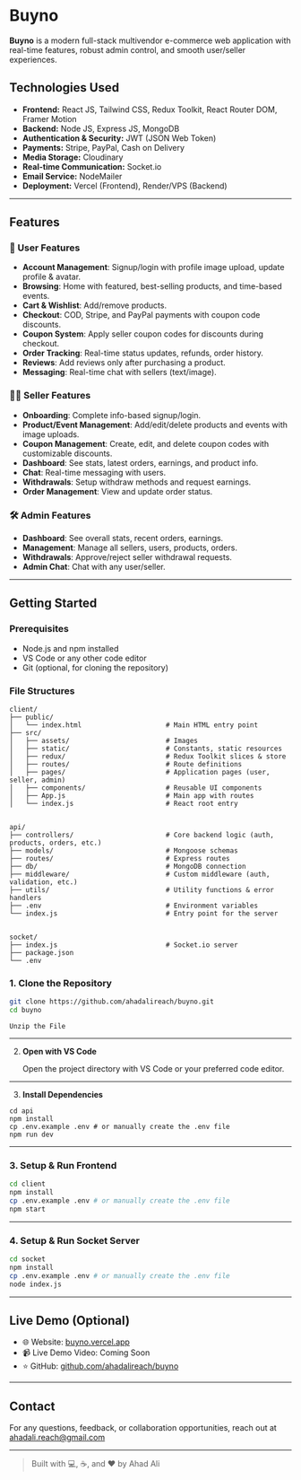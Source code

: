 # Buyno

**Buyno** is a modern full-stack multivendor e-commerce web application with real-time features, robust admin control, and smooth user/seller experiences.

## Technologies Used

- **Frontend:** React JS, Tailwind CSS, Redux Toolkit, React Router DOM, Framer Motion
- **Backend:** Node JS, Express JS, MongoDB
- **Authentication & Security:** JWT (JSON Web Token)
- **Payments:** Stripe, PayPal, Cash on Delivery
- **Media Storage:** Cloudinary
- **Real-time Communication:** Socket.io
- **Email Service:** NodeMailer
- **Deployment:** Vercel (Frontend), Render/VPS (Backend)

---

## Features

### 🛒 User Features

- **Account Management**: Signup/login with profile image upload, update profile & avatar.
- **Browsing**: Home with featured, best-selling products, and time-based events.
- **Cart & Wishlist**: Add/remove products.
- **Checkout**: COD, Stripe, and PayPal payments with coupon code discounts.
- **Coupon System**: Apply seller coupon codes for discounts during checkout.
- **Order Tracking**: Real-time status updates, refunds, order history.
- **Reviews**: Add reviews only after purchasing a product.
- **Messaging**: Real-time chat with sellers (text/image).

### 🧑‍💼 Seller Features

- **Onboarding**: Complete info-based signup/login.
- **Product/Event Management**: Add/edit/delete products and events with image uploads.
- **Coupon Management**: Create, edit, and delete coupon codes with customizable discounts.
- **Dashboard**: See stats, latest orders, earnings, and product info.
- **Chat**: Real-time messaging with users.
- **Withdrawals**: Setup withdraw methods and request earnings.
- **Order Management**: View and update order status.

### 🛠️ Admin Features

- **Dashboard**: See overall stats, recent orders, earnings.
- **Management**: Manage all sellers, users, products, orders.
- **Withdrawals**: Approve/reject seller withdrawal requests.
- **Admin Chat**: Chat with any user/seller.

---

## Getting Started

### Prerequisites

- Node.js and npm installed
- VS Code or any other code editor
- Git (optional, for cloning the repository)

### File Structures

```plaintext
client/
├── public/
│   └── index.html                     # Main HTML entry point
├── src/
│   ├── assets/                        # Images
│   ├── static/                        # Constants, static resources
│   ├── redux/                         # Redux Toolkit slices & store
│   ├── routes/                        # Route definitions
│   ├── pages/                         # Application pages (user, seller, admin)
│   ├── components/                    # Reusable UI components
│   ├── App.js                         # Main app with routes
│   └── index.js                       # React root entry


api/
├── controllers/                       # Core backend logic (auth, products, orders, etc.)
├── models/                            # Mongoose schemas
├── routes/                            # Express routes
├── db/                                # MongoDB connection
├── middleware/                        # Custom middleware (auth, validation, etc.)
├── utils/                             # Utility functions & error handlers
├── .env                               # Environment variables
└── index.js                           # Entry point for the server


socket/
├── index.js                           # Socket.io server
├── package.json
└── .env
```

### 1. Clone the Repository

```bash
git clone https://github.com/ahadalireach/buyno.git
cd buyno
```

`Unzip the File`

---

2. **Open with VS Code**

   Open the project directory with VS Code or your preferred code editor.

---

3. **Install Dependencies**

```
cd api
npm install
cp .env.example .env # or manually create the .env file
npm run dev
```

---

### 3. Setup & Run Frontend

```bash
cd client
npm install
cp .env.example .env # or manually create the .env file
npm start
```

---

### 4. Setup & Run Socket Server

```bash
cd socket
npm install
cp .env.example .env # or manually create the .env file
node index.js
```

---

## Live Demo (Optional)

- 🌐 Website: [buyno.vercel.app](https://buyno.vercel.app)
- 📹 Live Demo Video: Coming Soon
- ⭐ GitHub: [github.com/ahadalireach/buyno](https://github.com/ahadalireach/buyno)

---

## Contact

For any questions, feedback, or collaboration opportunities, reach out at [ahadali.reach@gmail.com](mailto:ahadali.reach@gmail.com)

---

> Built with 💻, ☕, and ❤️ by Ahad Ali
